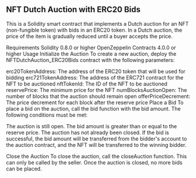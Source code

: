 ## NFT Dutch Auction with ERC20 Bids
This is a Solidity smart contract that implements a Dutch auction for an NFT (non-fungible token) with bids in an ERC20 token. In a Dutch auction, the price of the item is gradually reduced until a buyer accepts the price.

Requirements
Solidity 0.8.0 or higher
OpenZeppelin Contracts 4.0.0 or higher
Usage
Initialize the Auction
To create a new auction, deploy the NFTDutchAuction_ERC20Bids contract with the following parameters:

erc20TokenAddress: The address of the ERC20 token that will be used for bidding
erc721TokenAddress: The address of the ERC721 contract for the NFT to be auctioned
nftTokenId: The ID of the NFT to be auctioned
reservePrice: The minimum price for the NFT
numBlocksAuctionOpen: The number of blocks that the auction should remain open
offerPriceDecrement: The price decrement for each block after the reserve price
Place a Bid
To place a bid on the auction, call the bid function with the bid amount. The following conditions must be met:

The auction is still open.
The bid amount is greater than or equal to the reserve price.
The auction has not already been closed.
If the bid is successful, the bid amount will be transferred from the bidder's account to the auction contract, and the NFT will be transferred to the winning bidder.

Close the Auction
To close the auction, call the closeAuction function. This can only be called by the seller. Once the auction is closed, no more bids can be placed.
